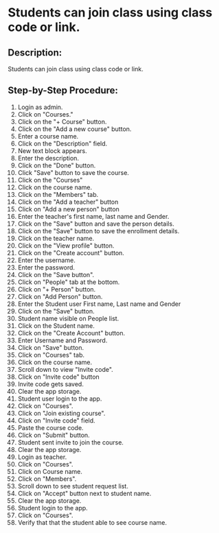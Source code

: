 # Students can join class using class code or link.

## Description:

Students can join class using class code or link.

## Step-by-Step Procedure:

1. Login as admin.
2. Click on "Courses."
3. Click on the "+ Course" button.
4. Click on the "Add a new course" button.
5. Enter a course name.
6. Click on the "Description" field.
7. New text block appears.
8. Enter the description.
9. Click on the "Done" button.
10. Click "Save" button to save the course.
11. Click on the "Courses"
12. Click on the course name.
13. Click on the "Members" tab.
14. Click on the "Add a teacher" button
15. Click on "Add a new person" button
16. Enter the teacher's first name, last name and Gender.
17. Click on the "Save" button and save the person details.
18. Click on the "Save" button to save the enrollment details.
19. Click on the teacher name.
20. Click on the "View profile" button.
21. Click on the "Create account" button.
22. Enter the username.
23. Enter the password.
24. Click on the "Save button".
25. Click on "People" tab at the bottom.
26. Click on "+ Person" button.
27. Click on "Add Person" button.
28. Enter the Student user First name, Last name and Gender
29. Click on the "Save" button.
30. Student name visible on People list.
31. Click on the Student name.
32. Click on the "Create Account" button.
33. Enter Username and Password.
34. Click on "Save" button.
35. Click on "Courses" tab.
36. Click on the course name.
37. Scroll down to view "Invite code".
38. Click on "Invite code" button
39. Invite code gets saved.
40. Clear the app storage.
41. Student user login to the app.
42. Click on "Courses".
43. Click on "Join existing course".
44. Click on "Invite code" field.
45. Paste the course code.
46. Click on "Submit" button.
47. Student sent invite to join the course.
48. Clear the app storage.
49. Login as teacher.
50. Click on "Courses".
51. Click on Course name.
52. Click on "Members".
53. Scroll down to see student request list.
54. Click on "Accept" button next to student name. 
55. Clear the app storage. 
56. Student login to the app.
57. Click on "Courses".
58. Verify that that the student able to see course name.
